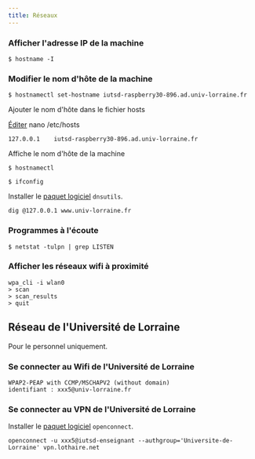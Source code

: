 ```yaml
---
title: Réseaux
---
```


### Afficher l'adresse IP de la machine

```shell-session
$ hostname -I
```

### Modifier le nom d'hôte de la machine

```shell-session
$ hostnamectl set-hostname iutsd-raspberry30-896.ad.univ-lorraine.fr
```

Ajouter le nom d'hôte dans le fichier hosts

[Éditer](/linux/nano) nano /etc/hosts

```
127.0.0.1    iutsd-raspberry30-896.ad.univ-lorraine.fr
```

Affiche le nom d'hôte de la machine

```shell-session
$ hostnamectl
```


```shell-session
$ ifconfig
```

Installer le [paquet logiciel](/linux/paquet/) `dnsutils`.

```shell-session
dig @127.0.0.1 www.univ-lorraine.fr
```

### Programmes à l'écoute

```shell-session
$ netstat -tulpn | grep LISTEN
```
### Afficher les réseaux wifi à proximité

```
wpa_cli -i wlan0
> scan
> scan_results
> quit
```

## Réseau de l'Université de Lorraine

Pour le personnel uniquement.

### Se connecter au Wifi de l'Université de Lorraine

```
WPAP2-PEAP with CCMP/MSCHAPV2 (without domain)
identifiant : xxx5@univ-lorraine.fr
```

### Se connecter au VPN de l'Université de Lorraine

Installer le [paquet logiciel](/linux/paquet/) `openconnect`.

```
openconnect -u xxx5@iutsd-enseignant --authgroup='Universite-de-Lorraine' vpn.lothaire.net
```
